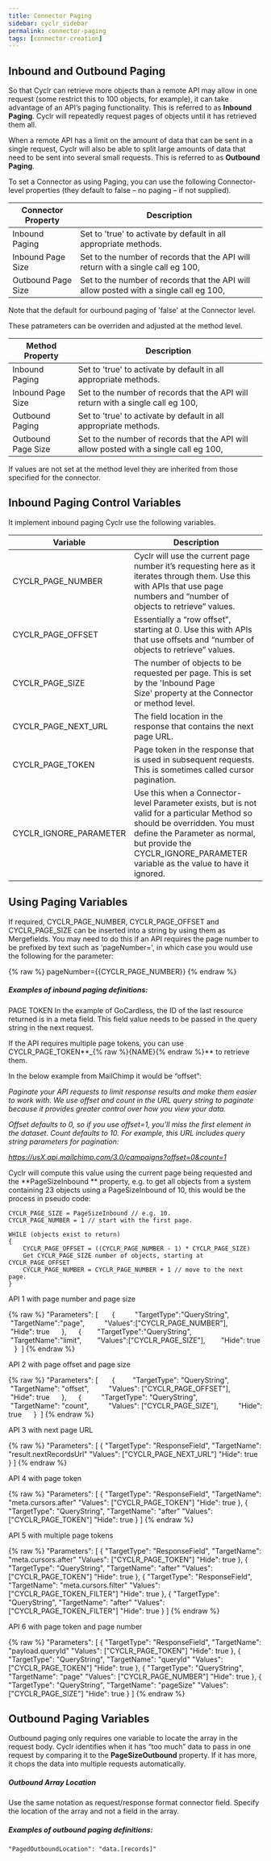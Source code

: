 ```yaml
---
title: Connector Paging
sidebar: cyclr_sidebar
permalink: connector-paging
tags: [connector-creation]
---
```


## Inbound and Outbound Paging

So that Cyclr can retrieve more objects than a remote API may allow in one request (some restrict this to 100 objects, for example), it can take advantage of an API’s paging functionality. This is referred to as **Inbound Paging**. Cyclr will repeatedly request pages of objects until it has retrieved them all.

When a remote API has a limit on the amount of data that can be sent in a single request, Cyclr will also be able to split large amounts of data that need to be sent into several small requests. This is referred to as **Outbound Paging**.

To set a Connector as using Paging, you can use the following Connector-level properties (they default to false – no paging – if not supplied).

| Connector Property | Description |
| --- | --- |
| Inbound Paging | Set to 'true' to activate by default in all appropriate methods. |
| Inbound Page Size |Set to the number of records that the API will return with a single call eg 100, |
| Outbound Page Size |Set to the number of records that the API will allow posted with a single call eg 100, | 

Note that the default for ourbound paging of 'false' at the Connector level.
 
These patrameters can be overriden and adjusted at the method level.

| Method Property | Description |
| --- | --- |
| Inbound Paging | Set to 'true' to activate by default in all appropriate methods. |
| Inbound Page Size |Set to the number of records that the API will return with a single call eg 100, |
| Outbound Paging | Set to 'true' to activate by default in all appropriate methods. |
| Outbound Page Size |Set to the number of records that the API will allow posted with a single call eg 100, | 

If values are not set at the method level they are inherited from those specified for the connector. 


## Inbound Paging Control Variables

It implement inbound paging Cyclr use the following variables.

| Variable | Description |
| --- | --- |
| CYCLR_PAGE_NUMBER | Cyclr will use the current page number it’s requesting here as it iterates through them. Use this with APIs that use page numbers and “number of objects to retrieve” values.|
| CYCLR_PAGE_OFFSET | Essentially a “row offset”, starting at 0. Use this with APIs that use offsets and “number of objects to retrieve” values. |
| CYCLR_PAGE_SIZE | The number of objects to be requested per page. This is set by the 'Inbound Page Size' property at the Connector or method level. |
| CYCLR_PAGE_NEXT_URL | The field location in the response that contains the next page URL. |
| CYCLR_PAGE_TOKEN | Page token in the response that is used in subsequent requests. This is sometimes called cursor pagination.
| CYCLR_IGNORE_PARAMETER |Use this when a Connector-level Parameter exists, but is not valid for a particular Method so should be overridden. You must define the Parameter as normal, but provide the CYCLR_IGNORE_PARAMETER variable as the value to have it ignored. |

## Using Paging Variables

If required, CYCLR_PAGE_NUMBER, CYCLR_PAGE_OFFSET and CYCLR_PAGE_SIZE can be inserted into a string by using them as Mergefields.
You may need to do this if an API requires the page number to be prefixed by text such as 'pageNumber=', in which case you would use the following for the parameter:

{% raw %}
    pageNumber={{CYCLR_PAGE_NUMBER}}
{% endraw %}

##### Examples of inbound paging definitions:

PAGE TOKEN In the example of GoCardless, the ID of the last resource returned is in a meta field. This field value needs to be passed in the query string in the next request.

If the API requires multiple page tokens, you can use CYCLR_PAGE_TOKEN**_{% raw %}{NAME}{% endraw %}** to retrieve them.

In the below example from MailChimp it would be “offset”:

<i>Paginate your API requests to limit response results and make them easier to work with. We use offset and count in the URL query string to paginate because it provides greater control over how you view your data.</i>
    
<i>Offset defaults to 0, so if you use offset=1, you’ll miss the first element in the dataset. Count defaults to 10. For example, this URL includes query string parameters for pagination:</i>

<i>https://usX.api.mailchimp.com/3.0/campaigns?offset=0&count=1</i>

Cyclr will compute this value using the current page being requested and the **PageSizeInbound ** property, e.g. to get all objects from a system containing 23 objects using a PageSizeInbound of 10, this would be the process in pseudo code:

    CYCLR_PAGE_SIZE = PageSizeInbound // e.g. 10.  
    CYCLR_PAGE_NUMBER = 1 // start with the first page.  
    
    WHILE (objects exist to return)  
    {  
        CYCLR_PAGE_OFFSET = ((CYCLR_PAGE_NUMBER - 1) * CYCLR_PAGE_SIZE)  
        Get CYCLR_PAGE_SIZE number of objects, starting at CYCLR_PAGE_OFFSET  
        CYCLR_PAGE_NUMBER = CYCLR_PAGE_NUMBER + 1 // move to the next page.
    }

API 1 with page number and page size

{% raw %}
    "Parameters": [  
        {  
           "TargetType":"QueryString",  
           "TargetName":"page",  
           "Values":["CYCLR_PAGE_NUMBER"],  
           "Hide": true  
       },  
       {
           "TargetType":"QueryString",
           "TargetName":"limit",
           "Values":["CYCLR_PAGE_SIZE"],
           "Hide": true
       }
     ]
{% endraw %}

API 2 with page offset and page size

{% raw %}
    "Parameters": [  
        {
            "TargetType": "QueryString",
             "TargetName": "offset",
             "Values": ["CYCLR_PAGE_OFFSET"],
             "Hide": true
         },
         {
             "TargetType": "QueryString",
             "TargetName": "count",
             "Values": ["CYCLR_PAGE_SIZE"],
             "Hide": true
         }
     ]
{% endraw %}

API 3 with next page URL

{% raw %}
    "Parameters": [
    {
    "TargetType": "ResponseField",
    "TargetName": "result.nextRecordsUrl"
    "Values": ["CYCLR_PAGE_NEXT_URL"]
    "Hide": true
    }
    ]
{% endraw %}
  

API 4 with page token

{% raw %}
    "Parameters": [
    {
    "TargetType": "ResponseField",
    "TargetName": "meta.cursors.after"
    "Values": ["CYCLR_PAGE_TOKEN"]
    "Hide": true
    },
    {
    "TargetType": "QueryString",
    "TargetName": "after"
    "Values": ["CYCLR_PAGE_TOKEN"]
    "Hide": true
    }
    ]
{% endraw %}

API 5 with multiple page tokens

{% raw %}
    "Parameters": [
    {
    "TargetType": "ResponseField",
    "TargetName": "meta.cursors.after"
    "Values": ["CYCLR_PAGE_TOKEN"]
    "Hide": true
    },
    {
    "TargetType": "QueryString",
    "TargetName": "after"
    "Values": ["CYCLR_PAGE_TOKEN"]
    "Hide": true
    },
    {
    "TargetType": "ResponseField",
    "TargetName": "meta.cursors.filter"
    "Values": ["CYCLR_PAGE_TOKEN_FILTER"]
    "Hide": true
    },
    {
    "TargetType": "QueryString",
    "TargetName": "after"
    "Values": ["CYCLR_PAGE_TOKEN_FILTER"]
    "Hide": true
    }
    ]
{% endraw %}

API 6 with page token and page number

{% raw %}
    "Parameters": [
    {
    "TargetType": "ResponseField",
    "TargetName": "payload.queryId"
    "Values": ["CYCLR_PAGE_TOKEN"]
    "Hide": true
    },
    {
    "TargetType": "QueryString",
    "TargetName": "queryId"
    "Values": ["CYCLR_PAGE_TOKEN"]
    "Hide": true
    },
    {
    "TargetType": "QueryString",
    "TargetName": "page"
    "Values": ["CYCLR_PAGE_NUMBER"]
    "Hide": true
    },
    {
    "TargetType": "QueryString",
    "TargetName": "pageSize"
    "Values": ["CYCLR_PAGE_SIZE"]
    "Hide": true
    }
    ]
{% endraw %}

## Outbound Paging Variables

Outbound paging only requires one variable to locate the array in the request body. Cyclr identifies when it has “too much” data to pass in one request by comparing it to the **PageSizeOutbound** property. If it has more, it chops the data into multiple requests automatically.

##### Outbound Array Location

Use the same notation as request/response format connector field. Specify the location of the array and not a field in the array.

##### Examples of outbound paging definitions:

    "PagedOutboundLocation": "data.[records]"
